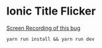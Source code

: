 # Ionic Title Flicker


[Screen Recording of this bug](./Preview.mov)


``` yarn run install && yarn run dev ```


